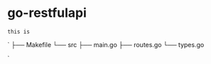 # go-restfulapi
`
this is
`


`
├── Makefile
└── src
   ├── main.go
   ├── routes.go
   └── types.go

`
